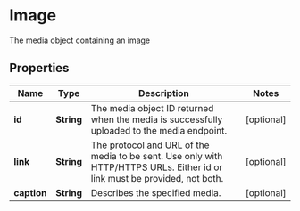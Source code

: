 

# Image

The media object containing an image

## Properties

| Name | Type | Description | Notes |
|------------ | ------------- | ------------- | -------------|
|**id** | **String** | The media object ID returned when the media is successfully uploaded to the media endpoint. |  [optional] |
|**link** | **String** | The protocol and URL of the media to be sent. Use only with HTTP/HTTPS URLs. Either id or link must be provided, not both. |  [optional] |
|**caption** | **String** | Describes the specified media. |  [optional] |



